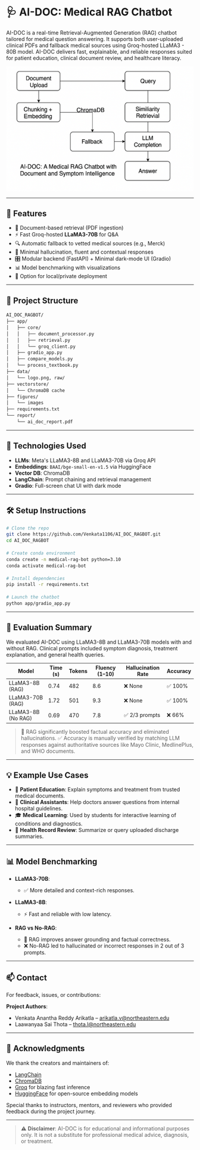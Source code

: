 # 🩺 AI-DOC: Medical RAG Chatbot

AI-DOC is a real-time Retrieval-Augmented Generation (RAG) chatbot tailored for medical question answering. It supports both user-uploaded clinical PDFs and fallback medical sources using Groq-hosted LLaMA3 - 80B model. AI-DOC delivers fast, explainable, and reliable responses suited for patient education, clinical document review, and healthcare literacy.

![Architecture](figures/architecture.png)

---

## 🚀 Features

- 📄 Document-based retrieval (PDF ingestion)
- ⚡ Fast Groq-hosted **LLaMA3-70B** for Q&A
- 🔍 Automatic fallback to vetted medical sources (e.g., Merck)
- 🧠 Minimal hallucination, fluent and contextual responses
- 🎛️ Modular backend (FastAPI) + Minimal dark-mode UI (Gradio)
- 📊 Model benchmarking with visualizations
- 🔐 Option for local/private deployment

---

## 📁 Project Structure

```bash
AI_DOC_RAGBOT/
├── app/
│   ├── core/
│   │   ├── document_processor.py
│   │   ├── retrieval.py
│   │   └── groq_client.py
│   ├── gradio_app.py
│   ├── compare_models.py
│   └── process_textbook.py
├── data/
│   └── logo.png, raw/
├── vectorstore/
│   └── ChromaDB cache
├── figures/
│   └── images
├── requirements.txt
└── report/
    └── ai_doc_report.pdf
```

---

## 🧠 Technologies Used

- **LLMs**: Meta's LLaMA3-8B and LLaMA3-70B via Groq API
- **Embeddings**: `BAAI/bge-small-en-v1.5` via HuggingFace
- **Vector DB**: ChromaDB
- **LangChain**: Prompt chaining and retrieval management
- **Gradio**: Full-screen chat UI with dark mode

---

## 🛠️ Setup Instructions

```bash
# Clone the repo
git clone https://github.com/Venkata1106/AI_DOC_RAGBOT.git
cd AI_DOC_RAGBOT

# Create conda environment
conda create -n medical-rag-bot python=3.10
conda activate medical-rag-bot

# Install dependencies
pip install -r requirements.txt

# Launch the chatbot
python app/gradio_app.py
```

---

## 🧪 Evaluation Summary

We evaluated AI-DOC using LLaMA3-8B and LLaMA3-70B models with and without RAG. Clinical prompts included symptom diagnosis, treatment explanation, and general health queries.

| Model              | Time (s) | Tokens | Fluency (1–10) | Hallucination Rate | Accuracy     |
|-------------------|----------|--------|----------------|--------------------|--------------|
| LLaMA3-8B (RAG)    | 0.74     | 482    | 8.6            | ❌ None            | ✅ 100%      |
| LLaMA3-70B (RAG)   | 1.72     | 501    | 9.3            | ❌ None            | ✅ 100%      |
| LLaMA3-8B (No RAG) | 0.69     | 470    | 7.8            | ✅ 2/3 prompts     | ❌ 66%       |

> 🧠 RAG significantly boosted factual accuracy and eliminated hallucinations.
> ✅ Accuracy is manually verified by matching LLM responses against authoritative sources like Mayo Clinic, MedlinePlus, and WHO documents.

---

## 💡 Example Use Cases

- 📘 **Patient Education**: Explain symptoms and treatment from trusted medical documents.
- 🏥 **Clinical Assistants**: Help doctors answer questions from internal hospital guidelines.
- 🎓 **Medical Learning**: Used by students for interactive learning of conditions and diagnostics.
- 🧾 **Health Record Review**: Summarize or query uploaded discharge summaries.

---

## 📊 Model Benchmarking

- **LLaMA3-70B**:
  - ✅ More detailed and context-rich responses.
  

- **LLaMA3-8B**:
  - ⚡ Fast and reliable with low latency.

- **RAG vs No-RAG**:
  - 🧠 RAG improves answer grounding and factual correctness.
  - ❌ No-RAG led to hallucinated or incorrect responses in 2 out of 3 prompts.

---

## 📫 Contact

For feedback, issues, or contributions:

**Project Authors**:
- Venkata Anantha Reddy Arikatla – [arikatla.v@northeastern.edu](mailto:arikatla.v@northeastern.edu)
- Laawanyaa Sai Thota – [thota.l@northeastern.edu](mailto:thota.l@northeastern.edu)

---


## 🙏 Acknowledgments

We thank the creators and maintainers of:
- [LangChain](https://github.com/langchain-ai/langchain)
- [ChromaDB](https://www.trychroma.com/)
- [Groq](https://console.groq.com/) for blazing fast inference
- [HuggingFace](https://huggingface.co/) for open-source embedding models

Special thanks to instructors, mentors, and reviewers who provided feedback during the project journey.

---

> ⚠️ **Disclaimer**: AI-DOC is for educational and informational purposes only. It is not a substitute for professional medical advice, diagnosis, or treatment.
